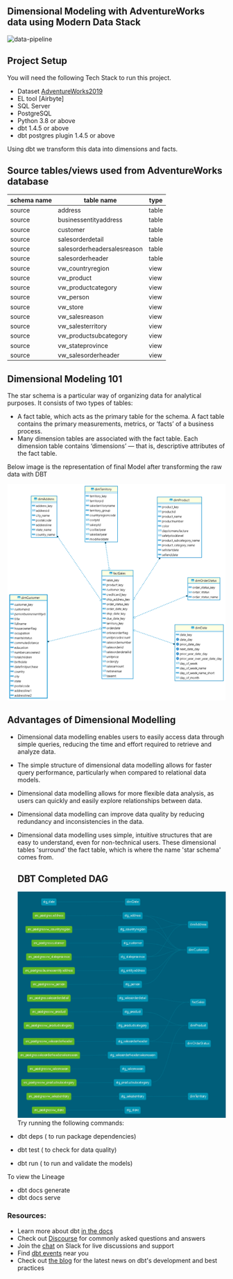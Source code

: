 ## Dimensional Modeling with AdventureWorks data using Modern Data Stack  
![data-pipeline](https://github.com/jaswanth333/dbt-dimensional-modeling/assets/21081464/5cd1bbef-04a8-4f42-8708-efa732ae7028)
## Project Setup
You will need the following Tech Stack to run this project. 
- Dataset [AdventureWorks2019](https://learn.microsoft.com/en-us/sql/samples/adventureworks-install-configure?view=sql-server-ver16&tabs=ssms)
- EL tool [Airbyte]
- SQL Server
- PostgreSQL 
- Python 3.8 or above 
- dbt 1.4.5 or above
- dbt postgres plugin 1.4.5 or above

Using dbt we transform this data into dimensions and facts. 


## Source tables/views used from AdventureWorks database
| schema name 	| table name                   	| type  	|
|------------	|-----------------------------	|-------	|
| source     	| address                     	| table 	|
| source     	| businessentityaddress        	| table 	|
| source     	| customer                    	| table 	|
| source     	| salesorderdetail            	| table 	|
| source     	| salesorderheadersalesreason 	| table 	|
| source     	| salesorderheader            	| table 	|
| source     	| vw_countryregion            	| view  	|
| source     	| vw_product                  	| view  	|
| source     	| vw_productcategory          	| view  	|
| source     	| vw_person                   	| view  	|
| source     	| vw_store                    	| view  	|
| source     	| vw_salesreason              	| view  	|
| source     	| vw_salesterritory           	| view  	|
| source     	| vw_productsubcategory       	| view  	|
| source     	| vw_stateprovince            	| view  	|
| source     	| vw_salesorderheader          	| view  	|

## Dimensional Modeling 101
 The star schema is a particular way of organizing data for analytical purposes. It consists of two types of tables:
- A fact table, which acts as the primary table for the schema. A fact table contains the primary measurements, metrics, or ‘facts’ of a business process.
- Many dimension tables are associated with the fact table. Each dimension table contains ‘dimensions’ — that is, descriptive attributes of the fact table.

Below image is the representation of final Model after transforming the raw data with DBT

  ![image](AdventureWorks-source-mart.png)

## Advantages of Dimensional Modelling
- Dimensional data modelling enables users to easily access data through simple queries, reducing the time and effort required to retrieve and analyze data.
- The simple structure of dimensional data modelling allows for faster query performance, particularly when compared to relational data models.
- Dimensional data modelling allows for more flexible data analysis, as users can quickly and easily explore relationships between data.
- Dimensional data modelling can improve data quality by reducing redundancy and inconsistencies in the data.
- Dimensional data modelling uses simple, intuitive structures that are easy to understand, even for non-technical users.
  These dimensional tables 'surround' the fact table, which is where the name 'star schema' comes from.


  ## DBT Completed DAG
  ![image](data-lineage.png)
Try running the following commands:
- dbt deps ( to run package dependencies)
- dbt test ( to check for data quality)
- dbt run ( to run and validate the models)
  
To view the Lineage 

- dbt docs generate
- dbt docs serve


### Resources:
- Learn more about dbt [in the docs](https://docs.getdbt.com/docs/introduction)
- Check out [Discourse](https://discourse.getdbt.com/) for commonly asked questions and answers
- Join the [chat](https://community.getdbt.com/) on Slack for live discussions and support
- Find [dbt events](https://events.getdbt.com) near you
- Check out [the blog](https://blog.getdbt.com/) for the latest news on dbt's development and best practices

